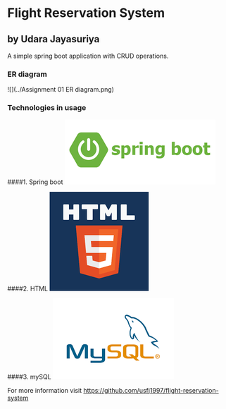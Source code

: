 # Flight Reservation System
## by Udara Jayasuriya
 A simple spring boot application with CRUD operations.
### ER diagram

![](../Assignment 01 ER diagram.png)

### Technologies in usage
####1. Spring boot
![img_1.png](img_1.png)

####2. HTML
![img_2.png](img_2.png)

####3. mySQL
![img_3.png](img_3.png)

For more information visit 
https://github.com/usfj1997/flight-reservation-system